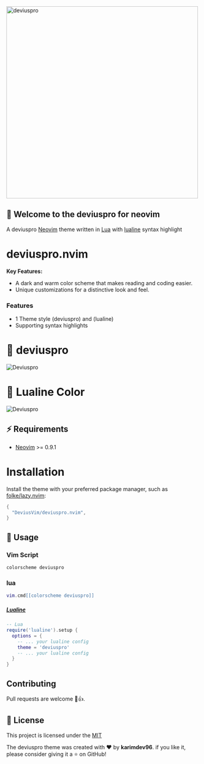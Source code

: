 <img width=500 alt="deviuspro" src="https://github.com/DeviusVim/deviuspro.nvim/assets/62192487/043b87db-6a9a-4794-96a9-291634ca90ec">

## 🥳 Welcome to the deviuspro for neovim

A deviuspro [Neovim](https://github.com/neovim/neovim) theme written in [Lua](https://www.lua.org) with [lualine](https://github.com/nvim-lualine/lualine.nvim) 
syntax highlight

# deviuspro.nvim

**Key Features:**
- A dark and warm color scheme that makes reading and coding easier.
- Unique customizations for a distinctive look and feel.

### Features
- 1 Theme style (deviuspro) and (lualine)
- Supporting syntax highlights
# 🤩 deviuspro
<img alt="Deviuspro" src="https://github.com/DeviusVim/deviuspro.nvim/assets/62192487/73e88feb-f597-493d-bd13-15f5e151c13c">


# 🤩 Lualine Color
<img alt="Deviuspro" src="https://github.com/DeviusVim/deviuspro.nvim/assets/62192487/814ec216-3c96-41ce-bf8c-1542b737d03d">


##  ⚡️ Requirements

- [Neovim](https://github.com/neovim/neovim) >= 0.9.1

# Installation
Install the theme with your preferred package manager, such as
[folke/lazy.nvim](https://github.com/folke/lazy.nvim):

```lua
{
  "DeviusVim/deviuspro.nvim",
}
```
## 🚀 Usage
### Vim Script
```vim
colorscheme deviuspro
```
### lua
```lua
vim.cmd[[colorscheme deviuspro]]
```

##### [Lualine](https://github.com/nvim-lualine/lualine.nvim)

```lua
-- Lua
require('lualine').setup {
  options = {
    -- ... your lualine config
    theme = 'deviuspro'
    -- ... your lualine config
  }
}
```

## Contributing
Pull requests are welcome 🎉👍.

## 📝 License
This project is licensed under the [MIT](https://opensource.org/license/mit/)


The deviuspro theme was created with ❤️ by **karimdev96**. if you like it, please consider giving it a ⭐️ on GitHub!
